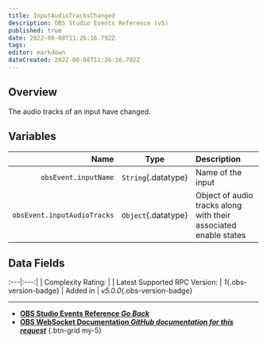 ```yaml
---
title: InputAudioTracksChanged
description: OBS Studio Events Reference (v5)
published: true
date: 2022-08-08T11:26:16.792Z
tags: 
editor: markdown
dateCreated: 2022-08-08T11:26:16.792Z
---
```


## Overview
The audio tracks of an input have changed.

## Variables
Name | Type | Description | 
----:|:----:|:------------|
`obsEvent.inputName` | `String`{.datatype} | Name of the input
`obsEvent.inputAudioTracks` | `Object`{.datatype} | Object of audio tracks along with their associated enable states

## Data Fields
:---|:---:|
| Complexity Rating: | <span class="stars stars--3"></span>
| Latest Supported RPC Version: | *1*{.obs-version-badge}
| Added in | *v5.0.0*{.obs-version-badge}

---

- [<i class="mdi mdi-chevron-left"></i>**OBS Studio Events Reference *Go Back***](/en/Broadcasters/OBS/Events)
- [<i class="mdi mdi-github"></i> **OBS WebSocket Documentation *GitHub documentation for this request***](https://github.com/obsproject/obs-websocket/blob/master/docs/generated/protocol.md#inputaudiotrackschanged)
{.btn-grid my-5}